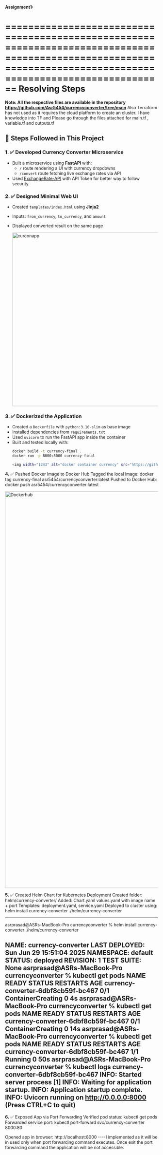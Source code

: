 **Assignment1:**

==============================================================================================================================================================
                                                                Resolving Steps
==============================================================================================================================================================                                                                
**Note: All the respective files are available in the repository https://github.com/Asr5454/currencyconverter/tree/main**
Also Terraform has not used as it requires the cloud platform to create an cluster. I have knowledge into TF and Please go through the files attached for main.tf , variable.tf and outputs.tf

## 🔧 Steps Followed in This Project

### 1. ✅ Developed Currency Converter Microservice
- Built a microservice using **FastAPI** with:
  - `/` route rendering a UI with currency dropdowns
  - `/convert` route fetching live exchange rates via API
- Used [ExchangeRate-API](https://www.exchangerate-api.com/) with API Token for better way to follow security.


### 2. ✅ Designed Minimal Web UI
- Created `templates/index.html` using **Jinja2**
- Inputs: `from_currency`, `to_currency`, and `amount`
- Displayed converted result on the same page

  <img width="570" alt="curconapp" src="https://github.com/user-attachments/assets/efcfcac8-66ce-40d2-a39f-99439ef58d49" />


### 3. ✅ Dockerized the Application
- Created a `Dockerfile` with `python:3.10-slim` as base image
- Installed dependencies from `requirements.txt`
- Used `uvicorn` to run the FastAPI app inside the container
- Built and tested locally with:
  ```bash
  docker build -t currency-final .
  docker run -p 8000:8000 currency-final

  <img width="1243" alt="docker container currency" src="https://github.com/user-attachments/assets/063c4284-b4c9-4347-93ce-2a507a537ea4" />

  
**4.** ✅ Pushed Docker Image to Docker Hub
Tagged the local image:
docker tag currency-final asr5454/currencyconverter:latest
Pushed to Docker Hub:
docker push asr5454/currencyconverter:latest

<img width="1302" alt="Dockerhub" src="https://github.com/user-attachments/assets/740dcbac-e0f9-41cd-a6c7-7f6e1fd2f5fd" />


**5.** ✅ Created Helm Chart for Kubernetes Deployment
Created folder: helm/currency-converter/
Added:
Chart.yaml
values.yaml with image name + port
Templates: deployment.yaml, service.yaml
Deployed to cluster using:
helm install currency-converter ./helm/currency-converter

-----------------------------------------------------------
asrprasad@ASRs-MacBook-Pro currencyconverter % helm install currency-converter ./helm/currency-converter

NAME: currency-converter
LAST DEPLOYED: Sun Jun 29 15:51:04 2025
NAMESPACE: default
STATUS: deployed
REVISION: 1
TEST SUITE: None
asrprasad@ASRs-MacBook-Pro currencyconverter % kubectl get pods
NAME                                  READY   STATUS              RESTARTS   AGE
currency-converter-6dbf8cb59f-bc467   0/1     ContainerCreating   0          4s
asrprasad@ASRs-MacBook-Pro currencyconverter % kubectl get pods
NAME                                  READY   STATUS              RESTARTS   AGE
currency-converter-6dbf8cb59f-bc467   0/1     ContainerCreating   0          14s
asrprasad@ASRs-MacBook-Pro currencyconverter % kubectl get pods
NAME                                  READY   STATUS    RESTARTS   AGE
currency-converter-6dbf8cb59f-bc467   1/1     Running   0          50s
asrprasad@ASRs-MacBook-Pro currencyconverter % kubectl logs currency-converter-6dbf8cb59f-bc467
INFO:     Started server process [1]
INFO:     Waiting for application startup.
INFO:     Application startup complete.
INFO:     Uvicorn running on http://0.0.0.0:8000 (Press CTRL+C to quit)
-------------------------------------------------------------



**6.** ✅ Exposed App via Port Forwarding
Verified pod status:
kubectl get pods
Forwarded service port:
kubectl port-forward svc/currency-converter 8000:80

Opened app in browser: http://localhost:8000 ----I implemented as it will be in used only when port forwarding command executes. Once exit the port forwarding command the application will be not accessible.
